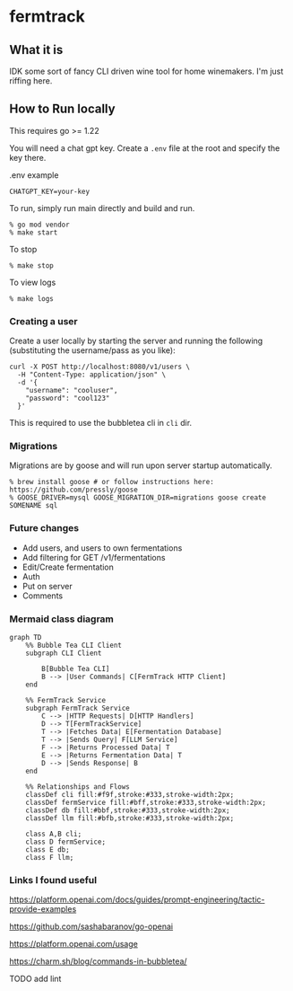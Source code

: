# fermtrack

## What it is

IDK some sort of fancy CLI driven wine tool for home winemakers. I'm just riffing here.

## How to Run locally

This requires go >= 1.22

You will need a chat gpt key. Create a `.env` file at the root and specify the key there.

.env example
```
CHATGPT_KEY=your-key
```

To run, simply run main directly and build and run.
```
% go mod vendor
% make start
```
 
To stop
```
% make stop
```

To view logs
```
% make logs
```


### Creating a user
Create a user locally by starting the server and running the following (substituting the username/pass as you like):

```
curl -X POST http://localhost:8080/v1/users \
  -H "Content-Type: application/json" \
  -d '{
    "username": "cooluser",
    "password": "cool123"
  }'
```

This is required to use the bubbletea cli in `cli` dir.


### Migrations

Migrations are by goose and will run upon server startup automatically.

```
% brew install goose # or follow instructions here: https://github.com/pressly/goose
% GOOSE_DRIVER=mysql GOOSE_MIGRATION_DIR=migrations goose create SOMENAME sql

```

### Future changes
* Add users, and users to own fermentations
* Add filtering for GET /v1/fermentations
* Edit/Create fermentation
* Auth
* Put on server
* Comments

### Mermaid class diagram
```
graph TD
    %% Bubble Tea CLI Client
    subgraph CLI Client

        B[Bubble Tea CLI]
        B --> |User Commands| C[FermTrack HTTP Client]
    end

    %% FermTrack Service
    subgraph FermTrack Service
        C --> |HTTP Requests| D[HTTP Handlers]
        D --> T[FermTrackService]
        T --> |Fetches Data| E[Fermentation Database]
        T --> |Sends Query| F[LLM Service]
        F --> |Returns Processed Data| T
        E --> |Returns Fermentation Data| T
        D --> |Sends Response| B
    end

    %% Relationships and Flows
    classDef cli fill:#f9f,stroke:#333,stroke-width:2px;
    classDef fermService fill:#bff,stroke:#333,stroke-width:2px;
    classDef db fill:#bbf,stroke:#333,stroke-width:2px;
    classDef llm fill:#bfb,stroke:#333,stroke-width:2px;

    class A,B cli;
    class D fermService;
    class E db;
    class F llm;
```

### Links I found useful

https://platform.openai.com/docs/guides/prompt-engineering/tactic-provide-examples

https://github.com/sashabaranov/go-openai

https://platform.openai.com/usage

https://charm.sh/blog/commands-in-bubbletea/


TODO
add lint